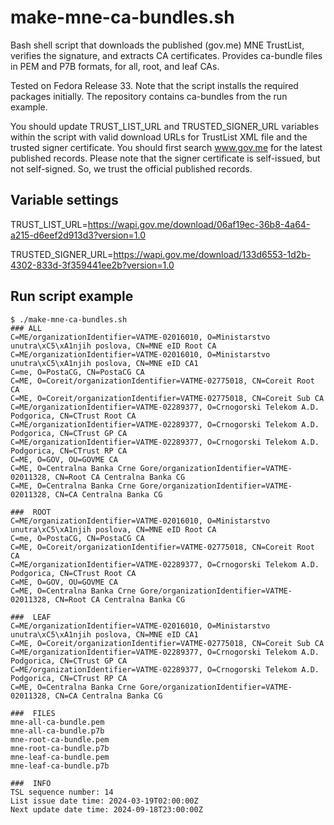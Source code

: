 # make-mne-ca-bundles.sh
Bash shell script that downloads the published (gov.me) MNE TrustList, verifies the signature, and extracts CA certificates. Provides ca-bundle files in PEM and P7B formats, for all, root, and leaf CAs.

Tested on Fedora Release 33. Note that the script installs the required packages initially. The repository contains ca-bundles from the run example.

You should update TRUST_LIST_URL and TRUSTED_SIGNER_URL variables within the script with valid download URLs for TrustList XML file and the trusted signer certificate.
You should first search www.gov.me for the latest published records. Please note that the signer certificate is self-issued, but not self-signed. So, we trust the official published records.

## Variable settings

TRUST_LIST_URL=https://wapi.gov.me/download/06af19ec-36b8-4a64-a215-d6eef2d913d3?version=1.0

TRUSTED_SIGNER_URL=https://wapi.gov.me/download/133d6553-1d2b-4302-833d-3f359441ee2b?version=1.0

## Run script example

```shell
$ ./make-mne-ca-bundles.sh
### ALL
C=ME/organizationIdentifier=VATME-02016010, O=Ministarstvo unutra\xC5\xA1njih poslova, CN=MNE eID Root CA
C=ME/organizationIdentifier=VATME-02016010, O=Ministarstvo unutra\xC5\xA1njih poslova, CN=MNE eID CA1
C=me, O=PostaCG, CN=PostaCG CA
C=ME, O=Coreit/organizationIdentifier=VATME-02775018, CN=Coreit Root CA
C=ME, O=Coreit/organizationIdentifier=VATME-02775018, CN=Coreit Sub CA
C=ME/organizationIdentifier=VATME-02289377, O=Crnogorski Telekom A.D. Podgorica, CN=CTrust Root CA
C=ME/organizationIdentifier=VATME-02289377, O=Crnogorski Telekom A.D. Podgorica, CN=CTrust GP CA
C=ME/organizationIdentifier=VATME-02289377, O=Crnogorski Telekom A.D. Podgorica, CN=CTrust RP CA
C=ME, O=GOV, OU=GOVME CA
C=ME, O=Centralna Banka Crne Gore/organizationIdentifier=VATME-02011328, CN=Root CA Centralna Banka CG
C=ME, O=Centralna Banka Crne Gore/organizationIdentifier=VATME-02011328, CN=CA Centralna Banka CG

###  ROOT
C=ME/organizationIdentifier=VATME-02016010, O=Ministarstvo unutra\xC5\xA1njih poslova, CN=MNE eID Root CA
C=me, O=PostaCG, CN=PostaCG CA
C=ME, O=Coreit/organizationIdentifier=VATME-02775018, CN=Coreit Root CA
C=ME/organizationIdentifier=VATME-02289377, O=Crnogorski Telekom A.D. Podgorica, CN=CTrust Root CA
C=ME, O=GOV, OU=GOVME CA
C=ME, O=Centralna Banka Crne Gore/organizationIdentifier=VATME-02011328, CN=Root CA Centralna Banka CG

###  LEAF
C=ME/organizationIdentifier=VATME-02016010, O=Ministarstvo unutra\xC5\xA1njih poslova, CN=MNE eID CA1
C=ME, O=Coreit/organizationIdentifier=VATME-02775018, CN=Coreit Sub CA
C=ME/organizationIdentifier=VATME-02289377, O=Crnogorski Telekom A.D. Podgorica, CN=CTrust GP CA
C=ME/organizationIdentifier=VATME-02289377, O=Crnogorski Telekom A.D. Podgorica, CN=CTrust RP CA
C=ME, O=Centralna Banka Crne Gore/organizationIdentifier=VATME-02011328, CN=CA Centralna Banka CG

###  FILES
mne-all-ca-bundle.pem
mne-all-ca-bundle.p7b
mne-root-ca-bundle.pem
mne-root-ca-bundle.p7b
mne-leaf-ca-bundle.pem
mne-leaf-ca-bundle.p7b

###  INFO
TSL sequence number: 14
List issue date time: 2024-03-19T02:00:00Z
Next update date time: 2024-09-18T23:00:00Z
```

